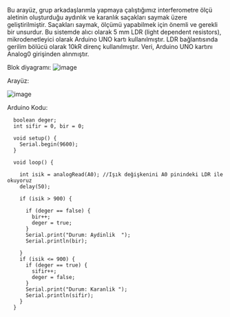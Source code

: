 Bu arayüz, grup arkadaşlarımla yapmaya çalıştığımız interferometre ölçü aletinin oluşturduğu aydınlık ve karanlık saçakları saymak üzere geliştirilmiştir. Saçakları saymak, ölçümü yapabilmek için önemli ve gerekli bir unsurdur.
Bu sistemde alıcı olarak 5 mm LDR (light dependent resistors), mikrodenetleyici olarak Arduino UNO kartı kullanılmıştır. LDR bağlantısında gerilim bölücü olarak 10kR direnç kullanılmıştır. Veri, Arduino UNO kartını Analog0 girişinden alınmıştır.

Blok diyagramı:
![image](https://user-images.githubusercontent.com/97691264/172058049-1d60886c-bd37-4f33-9fb2-5b90b26735f6.png)

Arayüz:

![image](https://user-images.githubusercontent.com/97691264/172058077-9733f100-cacb-4f30-94e8-a2a8de03650a.png)

Arduino Kodu:

      boolean deger;
      int sifir = 0, bir = 0;

      void setup() {
        Serial.begin(9600);
      }

      void loop() {

        int isik = analogRead(A0); //Işık değişkenini A0 pinindeki LDR ile okuyoruz
        delay(50);

        if (isik > 900) { 

          if (deger == false) {
            bir++;
            deger = true;
          }
          Serial.print("Durum: Aydinlik  ");
          Serial.println(bir);

        }
        if (isik <= 900) { 
          if (deger == true) {
            sifir++;
            deger = false;
          }
          Serial.print("Durum: Karanlik ");
          Serial.println(sifir);
        }
      }
